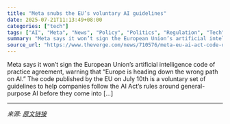 ```yaml
---
title: "Meta snubs the EU’s voluntary AI guidelines"
date: 2025-07-21T11:13:49+08:00
categories: ["tech"]
tags: ["AI", "Meta", "News", "Policy", "Politics", "Regulation", "Tech"]
summary: "Meta says it won’t sign the European Union’s artificial intelligence code of practice agreement, warning that “Europe is heading down the wrong path on AI.” The code published by the EU on July 10th i"
source_url: "https://www.theverge.com/news/710576/meta-eu-ai-act-code-of-practice-agreement"
---
```


Meta says it won’t sign the European Union’s artificial intelligence code of practice agreement, warning that “Europe is heading down the wrong path on AI.” The code published by the EU on July 10th is a voluntary set of guidelines to help companies follow the AI Act’s rules around general-purpose AI before they come into [&#8230;]

---

*来源: [原文链接](https://www.theverge.com/news/710576/meta-eu-ai-act-code-of-practice-agreement)*
